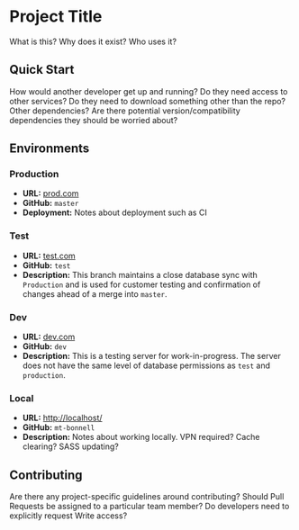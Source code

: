 # Project Title

What is this? Why does it exist? Who uses it?

## Quick Start

How would another developer get up and running? Do they need access to other services? Do they need to download something other than the repo? Other dependencies? Are there potential version/compatibility dependencies they should be worried about?

## Environments

### Production

- **URL:** [prod.com]() 
- **GitHub:** `master`
- **Deployment:** Notes about deployment such as CI

### Test

- **URL:** [test.com]() 
- **GitHub:** `test`
- **Description:** This branch maintains a close database sync with `Production` and is used for customer testing and confirmation of changes ahead of a merge into `master`.

### Dev

- **URL:** [dev.com]() 
- **GitHub:** `dev`
- **Description:** This is a testing server for work-in-progress. The server does not have the same level of database permissions as `test` and `production`.

### Local

- **URL:** [http://localhost/]() 
- **GitHub:** `mt-bonnell`
- **Description:** Notes about working locally. VPN required? Cache clearing? SASS updating?

## Contributing

Are there any project-specific guidelines around contributing? Should Pull Requests be assigned to a particular team member? Do developers need to explicitly request Write access?